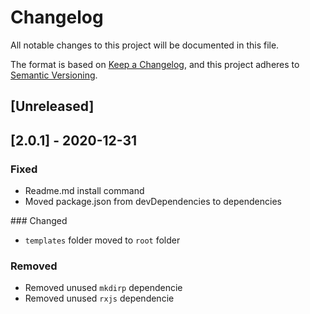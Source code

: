 # Changelog
All notable changes to this project will be documented in this file.

The format is based on [Keep a Changelog](https://keepachangelog.com/en/1.0.0/),
and this project adheres to [Semantic Versioning](https://semver.org/spec/v2.0.0.html).

## [Unreleased]

## [2.0.1] - 2020-12-31
### Fixed
- Readme.md install command
- Moved package.json from devDependencies to dependencies

### Changed
- `templates` folder moved to `root` folder

### Removed
- Removed unused `mkdirp` dependencie
- Removed unused `rxjs` dependencie
